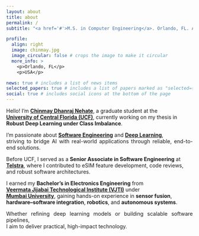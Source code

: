 ```yaml
---
layout: about
title: about
permalink: /
subtitle: "<a href='#'>M.S. in Computer Engineering</a>. Orlando, FL. AI & Robotics."

profile:
  align: right
  image: chinmay.jpg
  image_circular: false # crops the image to make it circular
  more_info: >
    <p>Orlando, FL</p>
    <p>USA</p>

news: true # includes a list of news items
selected_papers: true # includes a list of papers marked as "selected={true}"
social: true # includes social icons at the bottom of the page
---
```


<div align="justify">

Hello! I’m [**Chinmay Dhanraj Nehate**](#), a graduate student at the  
[**University of Central Florida (UCF)**](https://www.ucf.edu), currently working on my thesis in  
**Robust Deep Learning under Class Imbalance**.

I’m passionate about [**Software Engineering**](#) and [**Deep Learning**](#),  
striving to bridge AI with real-world applications through reliable, end-to-end solutions.

Before UCF, I served as a **Senior Associate in Software Engineering** at  
[**Telstra**](https://www.telstra.com), where I contributed to eSIM feature development, code reviews,  
and robust software architectures.

I earned my **Bachelor’s in Electronics Engineering** from  
[**Veermata Jijabai Technological Institute (VJTI)**](https://www.vjti.ac.in) under  
[**Mumbai University**](https://mu.ac.in), gaining hands-on experience in **sensor fusion**,  
**hardware–software integration**, **robotics**, and **autonomous systems**.

Whether refining deep learning models or building scalable software pipelines,  
I aim to deliver practical, high-impact technology.

</div>